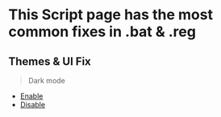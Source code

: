 # This Script page has the most common fixes in .bat  & .reg
## Themes & UI Fix
> Dark mode
- [Enable]("https://github.com/WindowsTools2077/WPC-Useful-Box/blob/main/Scripts/data/Files/Dark%20mode%20OFF.reg")
- [Disable](https://github.com/WindowsTools2077/WPC-Useful-Box/blob/main/Scripts/data/Files/Dark%20mode%20OFF.reg)
